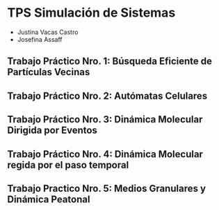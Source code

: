 # TPS Simulación de Sistemas

- Justina Vacas Castro
- Josefina Assaff

## Trabajo Práctico Nro. 1: Búsqueda Eficiente de Partículas Vecinas

## Trabajo Práctico Nro. 2: Autómatas Celulares

## Trabajo Práctico Nro. 3: Dinámica Molecular Dirigida por Eventos

## Trabajo Práctico Nro. 4: Dinámica Molecular regida por el paso temporal

## Trabajo Practico Nro. 5: Medios Granulares y Dinámica Peatonal
